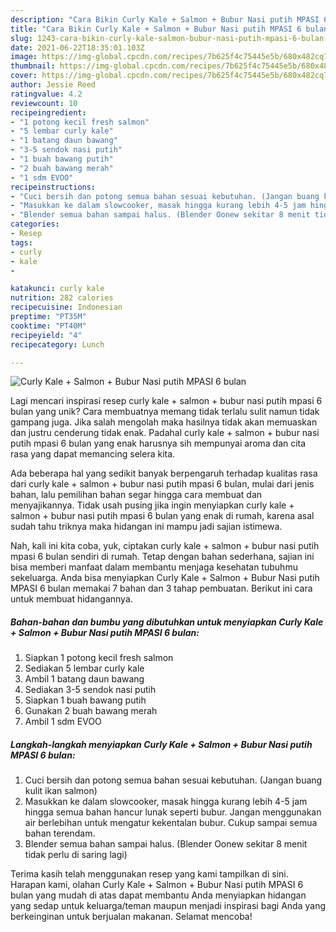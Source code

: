 ```yaml
---
description: "Cara Bikin Curly Kale + Salmon + Bubur Nasi putih MPASI 6 bulan Anti Gagal"
title: "Cara Bikin Curly Kale + Salmon + Bubur Nasi putih MPASI 6 bulan Anti Gagal"
slug: 1243-cara-bikin-curly-kale-salmon-bubur-nasi-putih-mpasi-6-bulan-anti-gagal
date: 2021-06-22T18:35:01.103Z
image: https://img-global.cpcdn.com/recipes/7b625f4c75445e5b/680x482cq70/curly-kale-salmon-bubur-nasi-putih-mpasi-6-bulan-foto-resep-utama.jpg
thumbnail: https://img-global.cpcdn.com/recipes/7b625f4c75445e5b/680x482cq70/curly-kale-salmon-bubur-nasi-putih-mpasi-6-bulan-foto-resep-utama.jpg
cover: https://img-global.cpcdn.com/recipes/7b625f4c75445e5b/680x482cq70/curly-kale-salmon-bubur-nasi-putih-mpasi-6-bulan-foto-resep-utama.jpg
author: Jessie Reed
ratingvalue: 4.2
reviewcount: 10
recipeingredient:
- "1 potong kecil fresh salmon"
- "5 lembar curly kale"
- "1 batang daun bawang"
- "3-5 sendok nasi putih"
- "1 buah bawang putih"
- "2 buah bawang merah"
- "1 sdm EVOO"
recipeinstructions:
- "Cuci bersih dan potong semua bahan sesuai kebutuhan. (Jangan buang kulit ikan salmon)"
- "Masukkan ke dalam slowcooker, masak hingga kurang lebih 4-5 jam hingga semua bahan hancur lunak seperti bubur. Jangan menggunakan air berlebihan untuk mengatur kekentalan bubur. Cukup sampai semua bahan terendam."
- "Blender semua bahan sampai halus. (Blender Oonew sekitar 8 menit tidak perlu di saring lagi)"
categories:
- Resep
tags:
- curly
- kale
- 

katakunci: curly kale  
nutrition: 282 calories
recipecuisine: Indonesian
preptime: "PT35M"
cooktime: "PT40M"
recipeyield: "4"
recipecategory: Lunch

---
```



![Curly Kale + Salmon + Bubur Nasi putih MPASI 6 bulan](https://img-global.cpcdn.com/recipes/7b625f4c75445e5b/680x482cq70/curly-kale-salmon-bubur-nasi-putih-mpasi-6-bulan-foto-resep-utama.jpg)

Lagi mencari inspirasi resep curly kale + salmon + bubur nasi putih mpasi 6 bulan yang unik? Cara membuatnya memang tidak terlalu sulit namun tidak gampang juga. Jika salah mengolah maka hasilnya tidak akan memuaskan dan justru cenderung tidak enak. Padahal curly kale + salmon + bubur nasi putih mpasi 6 bulan yang enak harusnya sih mempunyai aroma dan cita rasa yang dapat memancing selera kita.



Ada beberapa hal yang sedikit banyak berpengaruh terhadap kualitas rasa dari curly kale + salmon + bubur nasi putih mpasi 6 bulan, mulai dari jenis bahan, lalu pemilihan bahan segar hingga cara membuat dan menyajikannya. Tidak usah pusing jika ingin menyiapkan curly kale + salmon + bubur nasi putih mpasi 6 bulan yang enak di rumah, karena asal sudah tahu triknya maka hidangan ini mampu jadi sajian istimewa.


Nah, kali ini kita coba, yuk, ciptakan curly kale + salmon + bubur nasi putih mpasi 6 bulan sendiri di rumah. Tetap dengan bahan sederhana, sajian ini bisa memberi manfaat dalam membantu menjaga kesehatan tubuhmu sekeluarga. Anda bisa menyiapkan Curly Kale + Salmon + Bubur Nasi putih MPASI 6 bulan memakai 7 bahan dan 3 tahap pembuatan. Berikut ini cara untuk membuat hidangannya.

<!--inarticleads1-->

##### Bahan-bahan dan bumbu yang dibutuhkan untuk menyiapkan Curly Kale + Salmon + Bubur Nasi putih MPASI 6 bulan:

1. Siapkan 1 potong kecil fresh salmon
1. Sediakan 5 lembar curly kale
1. Ambil 1 batang daun bawang
1. Sediakan 3-5 sendok nasi putih
1. Siapkan 1 buah bawang putih
1. Gunakan 2 buah bawang merah
1. Ambil 1 sdm EVOO




<!--inarticleads2-->

##### Langkah-langkah menyiapkan Curly Kale + Salmon + Bubur Nasi putih MPASI 6 bulan:

1. Cuci bersih dan potong semua bahan sesuai kebutuhan. (Jangan buang kulit ikan salmon)
1. Masukkan ke dalam slowcooker, masak hingga kurang lebih 4-5 jam hingga semua bahan hancur lunak seperti bubur. Jangan menggunakan air berlebihan untuk mengatur kekentalan bubur. Cukup sampai semua bahan terendam.
1. Blender semua bahan sampai halus. (Blender Oonew sekitar 8 menit tidak perlu di saring lagi)




Terima kasih telah menggunakan resep yang kami tampilkan di sini. Harapan kami, olahan Curly Kale + Salmon + Bubur Nasi putih MPASI 6 bulan yang mudah di atas dapat membantu Anda menyiapkan hidangan yang sedap untuk keluarga/teman maupun menjadi inspirasi bagi Anda yang berkeinginan untuk berjualan makanan. Selamat mencoba!
